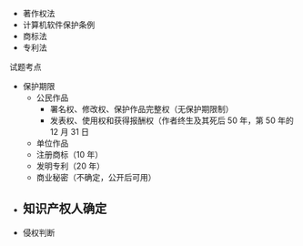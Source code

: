 - 著作权法
- 计算机软件保护条例
- 商标法
- 专利法



试题考点

- 保护期限
  - 公民作品
    - 署名权、修改权、保护作品完整权（无保护期限制）
    - 发表权、使用权和获得报酬权（作者终生及其死后 50 年，第 50 年的 12 月 31 日
  - 单位作品
  - 注册商标（10 年）
  - 发明专利（20 年）
  - 商业秘密（不确定，公开后可用）
- 知识产权人确定
  - 
- 侵权判断

